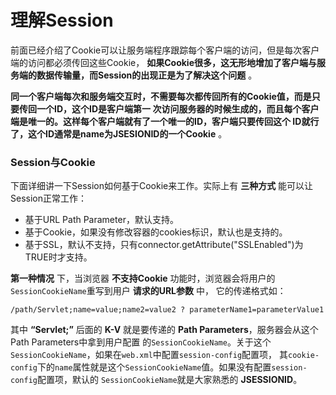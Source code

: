理解Session
===================================
前面已经介绍了Cookie可以让服务端程序跟踪每个客户端的访问，但是每次客户端的访问都必须传回这些Cookie，
**如果Cookie很多，这无形地增加了客户端与服务端的数据传输量，而Session的出现正是为了解决这个问题** 。

**同一个客户端每次和服务端交互时，不需要每次都传回所有的Cookie值，而是只要传回一个ID，这个ID是客户端第一
次访问服务器的时候生成的，而且每个客户端是唯一的。这样每个客户端就有了一个唯一的ID，客户端只要传回这个
ID就行了，这个ID通常是name为JSESIONID的一个Cookie** 。

### Session与Cookie
下面详细讲一下Session如何基于Cookie来工作。实际上有 **三种方式** 能可以让Session正常工作：
+ 基于URL Path Parameter，默认支持。
+ 基于Cookie，如果没有修改容器的cookies标识，默认也是支持的。
+ 基于SSL，默认不支持，只有connector.getAttribute("SSLEnabled")为TRUE时才支持。

**第一种情况** 下，当浏览器 **不支持Cookie** 功能时，浏览器会将用户的`SessionCookieName`重写到用户 **请求的URL参数** 中，
它的传递格式如：
```
/path/Servlet;name=value;name2=value2 ? parameterName1=parameterValue1
```
其中 **“Servlet;”** 后面的 **K-V** 就是要传递的 **Path Parameters**，服务器会从这个Path Parameters中拿到用户配置
的`SessionCookieName`。关于这个`SessionCookieName`，如果在`web.xml`中配置`session-config`配置项，
其`cookie-config`下的`name`属性就是这个`SessionCookieName`值。如果没有配置`session-config`配置项，默认的
`SessionCookieName`就是大家熟悉的 **JSESSIONID**。
